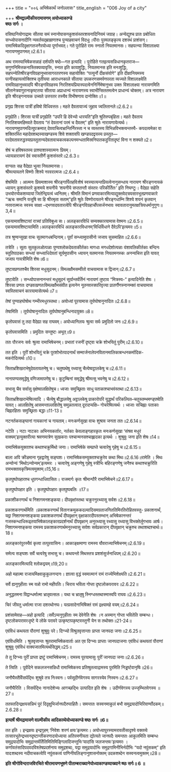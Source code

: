 +++
title = "००६ अभिषेकार्थं जनोल्लासः"
title_english = "006 Joy of a city"

+++
**श्रीमद्वाल्मीकीयरामायणम् अयोध्याकाण्डे  
षष्ठः सर्गः ।**

वसिष्ठनियोगाद्रामः सीतया समं स्नानोपासनकुशसंस्तरशयनादिनियमं जग्राह। अन्येद्युश्च प्रातः प्रबोधितः सन्ध्योपासनादीनि न्यवर्तयद्ब्राह्मणाश्च पुन्याहवाचनं विदधुः।पौराः पुरमलङ्कृत्य दशरथं प्राशंसन्। रामाभिषेकदिदृक्षागतजनैरयोध्या पूर्णाभवत्। गते पुरोहिते रामः स्नातो नियतमानसः। सहपत्न्या विशालाक्ष्या नारायणमुपागमत्॥2.6.1॥

अथ रामस्याभिषेकसन्नाहं दर्शयति षष्ठे—गत इत्यादि । पुरोहिते गतइत्यसन्निधानकृतराज—सगुणनिमित्तकनास्तिक्यव्यावृत्तिः, स्नात इति कायशुद्धिः, नियतमानस इति मनःशुद्धिः, सहप्त्न्येतिश्रीरङ्गविग्रहानुभवसागरतरणस्य सहायोक्तिः “पत्युर्नो दीक्षसंयोगे” इति दीक्षानियमस्य पत्नीसहायत्वोक्तिश्च तृतीयया आराधनकाले सीताया उपकरणसमर्पणपरता व्यज्यते विशालाक्ष्येति रामविग्रहानुभवादपि श्रीरङ्गविग्रहस्य निरतिशयप्रियास्पदत्वेननिर्निमेषानुभव उक्तः विशालाक्ष्या नारायणमिति सीतानेत्रवागुरानाकृष्टतया सीताया अप्राधान्यं नारायणस्य स्वाभीप्सिततमत्वेन प्राधान्यं चोक्तम्। अत्र नारायण इति श्रीरङ्गनायक उच्यते उत्तरतर तस्यैव विभीषणाय दानोक्तिः॥1॥

प्रगृह्य शिरसा पात्रीं हविषो विधिवत्ततः। महते दैवतायाज्यं जुहाव ज्वलितानले॥2.6.2॥

प्रगृह्येति। शिरसा पात्रीं प्रगृह्येति “उपरि हि देवेभ्यो धारयति”इति श्रुतिरुपबृंहिता। महते दैवताय निरतिशयमहिमवते दैवताय “तं देवतानां परमं च दैवतम्” इति श्रुतेः नारायणायेत्यर्थः। नारायणमुपागमदित्युपक्रमात् देववाचित्वभ्रान्तिर्निरस्ता न च व्यस्तस्य विभिन्नविभक्त्यन्तस्यै- कपदत्वमेका वा शक्तिरस्ति महादेवशब्दस्याखण्डस्य शिवे शक्तावपि खण्डपदद्वयस्य प्रस्तुत—परदेवतावरुद्धस्याप्रस्तुतान्यदेवतावाचकत्वकल्पनमन्धतामिस्रनिपातकदुरितादृष्टं विना न शक्यते॥2॥

शेषं च हविषस्तस्य प्राश्याशास्यात्मनः प्रियम्।  
ध्यायन्नारायणं देवं स्वास्तीर्णे कुशसंस्तरे॥2.6.3॥

वाग्यतः सह वैदेह्या भूत्वा नियतमानसः।  
श्रीमत्यायतने विष्णोः शिश्ये नरवरात्मजः॥2.6.4॥

शेषमिति । आत्मनः प्रियमाशास्य श्रीरङ्गार्पितहविःशेषं स्वस्यात्यन्तप्रियत्वेनानुसन्धाय नारायण श्रीरङ्गनायकं ध्यायन् कुशसंस्तरे कुशमये शयनीये ‘शयनीये सप्ततन्तौ संस्तरः परिकीर्तितः’ इति निघण्टुः। वैदेह्या सहेति उभयोरप्येकशय्यायां जितेन्द्रियत्वं ध्वनितम्। श्रीमति विमानं प्रणवाकारमित्याद्युक्तवेदत्रयसारभूतप्रणवाकारे “ऋचः समानि यजूषि सा हि श्रीरमृता सताम्”इति श्रुतेः विष्णोरायतने श्रीरङ्गधाम्नि शिश्ये शयनं कृतवान् नरवरात्मजः स्वस्य साक्षा –द्भगवदवतारत्वेपि श्रीरङ्गविग्रहार्चोपसर्जनभावः स्वावतारानुमतक्षत्रियधर्मानुगुणः॥3,4॥

एकयामावशिष्टायां रात्र्यां प्रतिविबुध्य सः। अलङ्कारविधिं सम्यक्कारयामास वेश्मनः॥2.6.5॥
एकयामावशिष्टायामिति।अलङ्कारविधिं अलङ्कारविधानम्‘विधिर्विधाने दैवेऽपि’इत्यमरः॥5॥

तत्र श्रुण्वन्सुखा वाचः सूतमागधबन्दिनाम्। पूर्वां सन्ध्यामुपासीनो जजाप सुसमाहितः॥2.6.6॥

तत्रेति । सूताः सुतकुलओत्पन्नाः पुण्यश्लोकदेवताकीर्तकाः मागधाः मगधदेशोत्पन्नाः वंशावलिकीर्तकाः बन्दिनः स्तुतिपाठकाः सन्ध्यां सन्ध्याधिदेवतां सूर्यमुपासीनः ध्यायन् यतमानसः नियतमनस्कः अनन्यचित्त इति यावत् जजाप गायत्रीमिति शेषः॥6॥

तुष्टावप्रणतश्चैव शिरसा मधुसूदनम्। विमलक्षौमसम्वीतो वाचयामास स द्विजान्॥2.6.7॥

तुष्टावेति । सन्ध्योपासनानन्तरं मधुसूदनं सूर्यान्तर्वर्तिनं नारायणं तुष्टाव “मित्रस्य-” इत्यादिनेति शेषः । शिरसा प्रणतः दण्डवत्प्रणतःविमलक्षौमसंवीत इत्यनेन नूतनवस्त्रपरिवृत्त्या प्रातर्गौणस्नानम्क्तं वाचयामास स्वस्तिवाचनं कारयामासेत्यर्थः॥7॥

तेषां पुण्याहघोषोथ गम्भीरमधुरस्तथा। अयोध्यां पूरयामास तूर्यघोषानुनादितः॥2.6.8॥

तेषामिति । तूर्यघोषानुनादितः तूर्यघोषानुबन्धिनादयुक्तः॥8॥

कृतोपवासं तु तदा वैदेह्या सह राघवम्। अयोध्यानिलयः श्रुत्वा सर्वः प्रमुदितो जनः॥2.6.9॥

कृतोपवासमिति । प्रमुदितः सन्तुष्टः अभूत्॥9॥

ततः पौरजनः सर्वः श्रुत्वा रामाभिषेचनम्। प्रभातां रजनीं दृष्ट्वा चक्रे शोभयितुं पुरीम्॥2.6.10॥

तत इति । पुरीं शोभयितुं चक्रे पुरशोभोत्पादनार्थं सम्मार्जनालेपनवितानमालिकाबन्धनकर्मादिक- मकरोदित्यर्थः॥10॥

सिताभ्रशिखराभेषुदेवतायतनेषु च। चतुष्पथेषु रथ्यासु चैत्येष्वट्टालकेषु च॥2.6.11॥

नानापण्यसमृद्धेषु वणिजामापणेषु च। कुटुम्बिनां समृद्धेषु श्रीमत्सु भवनेषु च॥2.6.12॥

सभासु चैव सर्वासु वृक्षेष्वालक्षितेषुच। ध्वजाः समुच्छ्रिताः साधु पताकाश्चाभवंस्तथा॥2.6.13॥

सिताभ्रशिखराभेष्वित्यादि । चैत्येषु बौद्धालयेषु अट्टालकेषु प्राकारोपरि युद्धार्थं परिकल्पित–चतुस्तम्भमण्ड्पष्वेति यावत्। आलक्षितेषु आसमन्ताल्लक्षितेषु समुन्नतत्वात् दूरादप्यक्षि– गोचरेष्वित्यर्थः । ध्वजाः सचिह्नाः पताकाः चिह्नरहिताः समुच्छ्रिताः बद्धाः॥11-13॥

नटनर्तकसङ्घानां गायकानां च गायताम्। मनःकर्णसुखा वाचः शुश्राव जनता ततः॥2.6.14॥

नटेति । नटाः नाटकाः अभिनयकर्तारः, नर्तकाः केवलाङ्गहारकृतः मनःकर्णसुखा ‘संश्रव मधुरं वाक्यम्’इत्युक्तरीत्या श्रवणमात्रेण सुखकराः पश्चान्मनसश्चाह्लादका इत्यर्थः । शुश्रुवुः जना इति शेषः॥14॥

रामाभिषेकयुक्ताश्च कथाश्चक्रुर्मिथो जनाः। रामाभिषेके सम्प्राप्ते चत्वारेषु गृहेषु च॥2.6.15॥

बाला अपि क्रीडमाना गृहद्वारेषु सङ्घशः। रामाभिषेकसम्युक्ताश्चक्रुरेव कथा मिथः॥2.6.16॥रामेति । मिथः अन्योन्यं ‘मिथोऽन्योन्यम्’इत्यमरः । चत्वारेषु अङ्गणेषु गृहेषु स्त्रीभिः बहिरङ्गणेषु जनैश्च कथाश्चक्रुरिति रामभक्तावकृत्रिमत्वमुक्तम्॥15,16॥

कृतपुष्पोपहारश्च धूपगन्धाधिवासितः। राजमार्गः कृतः श्रीमान्पौरै रामाभिषेचने॥2.6.17॥

कृतपुष्पोपहार इति । कृतपुष्पोपहारः कृतपुष्पबलिः ॥17॥

प्रकाशीकरणार्थं च निशागमनशङ्कया। दीपवृक्षांस्तथा चक्रुरनुरथ्यासु सर्वशः॥2.6.18॥

प्रकाशकरणार्थमिति ।प्रकाशकरणार्थं वितानक्रमुककदल्यादिसमग्रताजनिततिमिरतिरोहितवस्तु- प्रकाशनार्थं, यद्वा निशागमनशङ्कया प्रकाशकरणार्थं दीपवृक्षान् वृक्षाकारदीपस्तम्भान् अभिषेकानन्तरं गजस्कन्धाधिरूढ्तयाभिषेकालङ्कारप्रदर्शनार्थं दीपवृक्षान् अनुरथ्यासु रथ्यासु रथ्यासु विभक्तेर्लुगभावः आर्षः। निशागमनश्ङ्कया रामस्य प्रकाशकरणार्थमनुरथ्यासु सर्वशः सर्वप्रकारान् दीपवृक्षान् चक्रुश्च तथाशब्दश्चार्थः॥18॥

अलङ्कारंपुरस्यैवं कृत्वा तत्पुरवासिनः। आकाङ्क्षमाणा रामस्य यौवराज्याभिषेचनम्॥2.6.19॥

समेत्य सङ्घशः सर्वे चत्वरेषु सभासु च। कथयन्तो मिथस्तत्र प्रशशंसुर्जनाधिपम्॥2.6.20॥

अलङ्कारमित्यादि श्लोकद्वयम्॥19,20॥

अहो महात्मा राजायमिक्ष्वाकुकुलनन्दनः। ज्ञात्वा वृद्धं स्वमात्मानं रामं राज्येभिशेक्ष्यति॥2.6.21॥

सर्वे ह्यनुगृहीताः स्म यन्नो रामो महीपतिः। चिराय भविता गोप्ता दृष्टलोकपरावरः॥2.6.22॥

अनुद्धतमना विद्वान्धर्मात्मा भ्रातृवत्सलः। यथा च भ्रातृषु स्निग्धस्तथास्मास्वपि राघवः॥2.6.23॥

चिरं जीवतु धर्मात्मा राजा दशरथोनघः। यत्प्रसादेनाभिषिक्तं रामं द्रक्ष्यामहे वयम्॥2.6.24॥

प्रशंसामेवाह—अहो इत्यादि ।सर्वेऽप्यनुगृहीताः स्म देवेनेति शेषः ।न अस्मान् गोप्ता भवितेति सम्बन्धः।दृष्टलोकपरावरःदृष्टे ये लोके परावरे उत्कृष्टापकृष्टवस्तुनी येन स तथोक्तः॥21-24॥

एवंविधं कथयता पौराणां शुश्रुवुः परे। दिग्भ्यो विश्रुतवृत्तान्ताः प्राप्ता जानपदा जनाः॥2.6.25॥

एवंविधमिति । श्रुतवृत्तान्तः श्रुतरामाभिषेकवार्ताः अत एव दिग्भ्यः प्राप्ताः जानपदाजनाः एवंविधं कथयतां पौराणां शुश्रुवुः एवंविधं वाक्यजातमित्यर्थसिद्धम्॥25॥

ते तु दिग्भ्यः पुरीं प्राप्ता द्रष्टुं रामाभिषेचनम्। रामस्य पूरयामासुः पुरीं जानपदा जनाः॥2.6.26॥

ते त्विति । पूर्वदिने सकलजनसन्निधौ रामाभिषेकस्य प्रतिश्रुतत्वाद्रामस्य पुरमिति निर्ड्र्ष्टवानृषिः॥26॥

जनौघैस्तैर्विसर्पद्भिः शुश्रुवे तत्र निःस्वनः। पर्वसूदीर्णवेगस्य सागरस्येव निस्वनः॥2.6.27॥

जनौघैरिति । विसर्पद्भिः नानादेशेभ्यः आगच्छद्भिः उत्पादित इति शेषः । उदीर्णवेगस्य उज्जृम्भितवेगस्य ॥27॥

ततस्तदिन्द्रक्षयसन्निभं पुरं दिदृक्षुभिर्जानपदैरुपाहितैः। समन्ततः सस्वनमाकुलं बभौ समुद्रयादोभिरिवार्ण्वोदकम्॥2.6.28॥

**इत्यार्षे श्रीमद्रामायणे वाल्मीकीय आदिकाव्येयोध्याकाण्डे षष्ठः सर्गः ॥6॥**

तत इति । इन्द्रक्षयः इन्द्रगृहम् ‘निवेशः शरणं क्षयः’इत्यमरः। अयोध्यापुरस्यामरावतीसादृश्ये वक्तव्ये तत्सारभूतेन्द्रभवनदृष्टान्तीकरणादयोध्याया अतिरमणीयता द्योत्यते जानपदैः समन्ततः आकुलमिति सम्बन्धः समुद्रयादोभिः समुद्रान्तर्वर्तितिमितिमिङ्गिलादिजन्तुभिः‘यादांसि जलजन्तवः’इत्यमरः ।कर्णावतंसादिपदवदविश्लेषप्रदर्शनाय समुद्रशब्दः, यद्वा समुद्रयादोभिः समुद्रगामिनीभिर्नदीभिः “यदो नपुंसकम्” इति यादःशब्दस्य नदीवाचकत्वेपि नपुंसकत्वं पाणिनीयलिङ्गानुशासनोक्तम् उदकशब्देन सस्वनत्वमुक्तम्॥28॥

**इति श्रीगोविन्दराजविरचिते श्रीरामायणभूषणे पीताम्बराख्यानेयोध्याकाण्डव्याख्याने ष्ष्ठः
सर्गः॥ 6 ॥**
